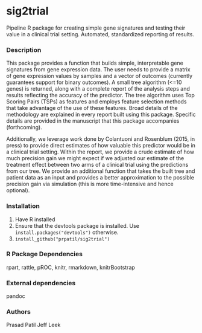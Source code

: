 # sig2trial
Pipeline R package for creating simple gene signatures and testing their value in a clinical trial setting. Automated, standardized reporting of results.

### Description

This package provides a function that builds simple, interpretable gene signatures from gene expression data. The user needs to provide a matrix of
gene expression values by samples and a vector of outcomes (currently guarantees support for binary outcomes). A small tree algorithm (<=10 genes) is returned,
along with a complete report of the analysis steps and results reflecting the accuracy of the predictor. The tree algorithm uses Top Scoring Pairs (TSPs) as
features and employs feature selection methods that take advantage of the use of these features. Broad details of the methodology are explained in every report 
built using this package. Specific details are provided in the manuscript that this package accompanies (forthcoming).

Additionally, we leverage work done by Colantuoni and Rosenblum (2015, in press) to provide direct estimates of how valuable this predictor would be in a
clinical trial setting. Within the report, we provide a crude estimate of how much precision gain we might expect if we adjusted our estimate of the treatment effect
between two arms of a clinical trial using the predictions from our tree. We provide an additional function that takes the built tree and patient data as an input and 
provides a better approximation to the possible precision gain via simulation (this is more time-intensive and hence optional).

### Installation

1. Have R installed
2. Ensure that the devtools package is installed. Use `install.packages("devtools")` otherwise.
3. `install_github("prpatil/sig2trial")`

### R Package Dependencies
rpart, rattle, pROC, knitr, rmarkdown, knitrBootstrap

### External dependencies
pandoc

### Authors
Prasad Patil
Jeff Leek
